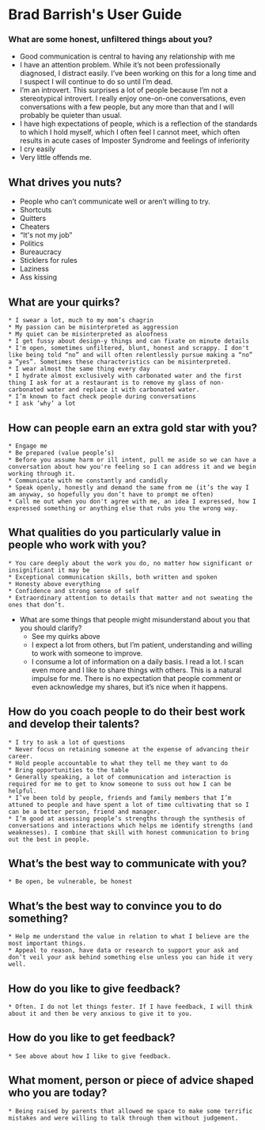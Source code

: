 # Brad Barrish's User Guide

### What are some honest, unfiltered things about you?
* Good communication is central to having any relationship with me
* I have an attention problem. While it’s not been professionally diagnosed, I distract easily. I’ve been working on this for a long time and I suspect I will continue to do so until I’m dead.
* I’m an introvert. This surprises a lot of people because I’m not a stereotypical introvert. I really enjoy one-on-one conversations, even conversations with a few people, but any more than that and I will probably be quieter than usual. 
* I have high expectations of people, which is a reflection of the standards to which I hold myself, which I often feel I cannot meet, which often results in acute cases of Imposter Syndrome and feelings of inferiority
* I cry easily
* Very little offends me.
	
## What drives you nuts?
* People who can’t communicate well or aren’t willing to try. 
* Shortcuts
* Quitters
* Cheaters
* “It's not my job”
* Politics
* Bureaucracy
* Sticklers for rules
* Laziness
* Ass kissing
	
## What are your quirks?
	* I swear a lot, much to my mom’s chagrin
	* My passion can be misinterpreted as aggression
	* My quiet can be misinterpreted as aloofness
	* I get fussy about design-y things and can fixate on minute details
	* I'm open, sometimes unfiltered, blunt, honest and scrappy. I don't like being told “no” and will often relentlessly pursue making a “no” a “yes”. Sometimes these characteristics can be misinterpreted. 
	* I wear almost the same thing every day
	* I hydrate almost exclusively with carbonated water and the first thing I ask for at a restaurant is to remove my glass of non-carbonated water and replace it with carbonated water.
	* I’m known to fact check people during conversations 
	* I ask ‘why’ a lot

## How can people earn an extra gold star with you?
	* Engage me
	* Be prepared (value people’s)
	* Before you assume harm or ill intent, pull me aside so we can have a conversation about how you're feeling so I can address it and we begin working through it.
	* Communicate with me constantly and candidly
	* Speak openly, honestly and demand the same from me (it’s the way I am anyway, so hopefully you don’t have to prompt me often)
	* Call me out when you don't agree with me, an idea I expressed, how I expressed something or anything else that rubs you the wrong way.

## What qualities do you particularly value in people who work with you?
	* You care deeply about the work you do, no matter how significant or insignificant it may be
	* Exceptional communication skills, both written and spoken
	* Honesty above everything
	* Confidence and strong sense of self
	* Extraordinary attention to details that matter and not sweating the ones that don’t. 
* What are some things that people might misunderstand about you that you should clarify?
	* See my quirks above
	* I expect a lot from others, but I’m patient, understanding and willing to work with someone to improve.
	* I consume a lot of information on a daily basis. I read a lot. I scan even more and I like to share things with others. This is a natural impulse for me. There is no expectation that people comment or even acknowledge my shares, but it’s nice when it happens. 

## How do you coach people to do their best work and develop their talents?
	* I try to ask a lot of questions
	* Never focus on retaining someone at the expense of advancing their career.
	* Hold people accountable to what they tell me they want to do
	* Bring opportunities to the table
	* Generally speaking, a lot of communication and interaction is required for me to get to know someone to suss out how I can be helpful.
	* I’ve been told by people, friends and family members that I’m attuned to people and have spent a lot of time cultivating that so I can be a better person, friend and manager.
	* I’m good at assessing people’s strengths through the synthesis of conversations and interactions which helps me identify strengths (and weaknesses). I combine that skill with honest communication to bring out the best in people.

## What’s the best way to communicate with you?
	* Be open, be vulnerable, be honest

## What’s the best way to convince you to do something?
	* Help me understand the value in relation to what I believe are the most important things. 
	* Appeal to reason, have data or research to support your ask and don’t veil your ask behind something else unless you can hide it very well.

## How do you like to give feedback?
	* Often. I do not let things fester. If I have feedback, I will think about it and then be very anxious to give it to you.

## How do you like to get feedback?
	* See above about how I like to give feedback.

## What moment, person or piece of advice shaped who you are today?
	* Being raised by parents that allowed me space to make some terrific mistakes and were willing to talk through them without judgement. 
